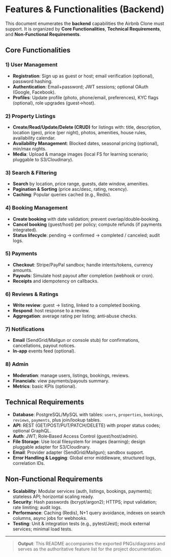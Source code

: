 # Features & Functionalities (Backend)

This document enumerates the **backend** capabilities the Airbnb Clone must support. It is organized by **Core Functionalities**, **Technical Requirements**, and **Non‑Functional Requirements**.

## Core Functionalities

### 1) User Management
- **Registration**: Sign up as guest or host; email verification (optional), password hashing.
- **Authentication**: Email+password; JWT sessions; optional OAuth (Google, Facebook).
- **Profiles**: Update profile (photo, phone/email, preferences), KYC flags (optional), role upgrades (guest→host).

### 2) Property Listings
- **Create/Read/Update/Delete (CRUD)** for listings with: title, description, location (geo), price (per night), photos, amenities, house rules, availability calendar.
- **Availability Management**: Blocked dates, seasonal pricing (optional), min/max nights.
- **Media**: Upload & manage images (local FS for learning scenario; pluggable to S3/Cloudinary).

### 3) Search & Filtering
- **Search** by location, price range, guests, date window, amenities.
- **Pagination & Sorting** (price asc/desc, rating, recency).
- **Caching**: Popular queries cached (e.g., Redis).

### 4) Booking Management
- **Create booking** with date validation; prevent overlap/double‑booking.
- **Cancel booking** (guest/host) per policy; compute refunds (if payments integrated).
- **Status lifecycle**: pending → confirmed → completed / canceled; audit logs.

### 5) Payments
- **Checkout**: Stripe/PayPal sandbox; handle intents/tokens, currency amounts.
- **Payouts**: Simulate host payout after completion (webhook or cron).
- **Receipts** and idempotency on callbacks.

### 6) Reviews & Ratings
- **Write review**: guest → listing, linked to a completed booking.
- **Respond**: host response to a review.
- **Aggregation**: average rating per listing; anti‑abuse checks.

### 7) Notifications
- **Email** (SendGrid/Mailgun or console stub) for confirmations, cancellations, payout notices.
- **In‑app** events feed (optional).

### 8) Admin
- **Moderation**: manage users, listings, bookings, reviews.
- **Financials**: view payments/payouts summary.
- **Metrics**: basic KPIs (optional).

## Technical Requirements

- **Database**: PostgreSQL/MySQL with tables: `users`, `properties`, `bookings`, `reviews`, `payments`, plus join/lookup tables.
- **API**: REST (GET/POST/PUT/PATCH/DELETE) with proper status codes; optional GraphQL.
- **Auth**: JWT; Role‑Based Access Control (guest/host/admin).
- **File Storage**: Use local filesystem for images (learning); design pluggable adapter for S3/Cloudinary.
- **Email**: Provider adapter (SendGrid/Mailgun); sandbox support.
- **Error Handling & Logging**: Global error middleware, structured logs, correlation IDs.

## Non‑Functional Requirements

- **Scalability**: Modular services (auth, listings, bookings, payments); stateless API; horizontal scaling ready.
- **Security**: Hash passwords (bcrypt/argon2); HTTPS; input validation; rate limiting; audit logs.
- **Performance**: Caching (Redis), N+1 query avoidance, indexes on search columns, async jobs for webhooks.
- **Testing**: Unit & integration tests (e.g., pytest/Jest); mock external services; minimal load tests.

---

> **Output**: This README accompanies the exported PNGs/diagrams and serves as the authoritative feature list for the project documentation.
